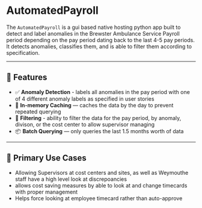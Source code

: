 # AutomatedPayroll

The `AutomatedPayroll` is a gui based native hosting python app built to detect and label anomalies in the Brewster Ambulance Service Payroll period depending on the pay period dating back to the last 4-5 pay periods. It detects anomalies, classifies them, and is able to filter them according to specification.

---

## 🚀 Features

- ✅ **Anomaly Detection** - labels all anomalies in the pay period with one of 4 different anomaly labels as specified in user stories
- 🧠 **In-memory Caching** — caches the data by the day to prevent repeated querying
- 🧼 **Filtering** - ability to filter the data for the pay period, by anomaly, divison, or the cost center to allow supervisor managing
- 📦 **Batch Querying** — only queries the last 1.5 months worth of data

---

## 📂 Primary Use Cases

- Allowing Supervisors at cost centers and sites, as well as Weymouthe staff have a high level look at discrepoancies
- allows cost saving measures by able to look at and change timecards with proper management 
- Helps force looking at employee timecard rather than auto-approve

